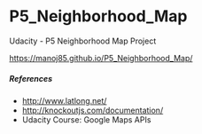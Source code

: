 # P5_Neighborhood_Map
Udacity - P5 Neighborhood Map Project


https://manoj85.github.io/P5_Neighborhood_Map/ 


##### References
- http://www.latlong.net/
- http://knockoutjs.com/documentation/
- Udacity Course: Google Maps APIs 
